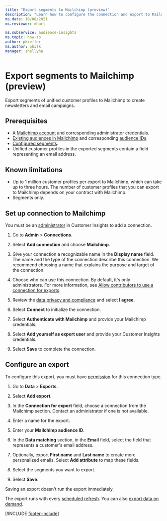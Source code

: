 ```yaml
---
title: "Export segments to Mailchimp (preview)"
description: "Learn how to configure the connection and export to Mailchimp."
ms.date: 10/08/2021
ms.reviewer: mhart

ms.subservice: audience-insights
ms.topic: how-to
author: pkieffer
ms.author: philk
manager: shellyha
---
```


# Export segments to Mailchimp (preview)

Export segments of unified customer profiles to Mailchimp to create newsletters and email campaigns.

## Prerequisites

- A [Mailchimp account](https://mailchimp.com/) and corresponding administrator credentials.
- [Existing audiences in Mailchimp](https://mailchimp.com/help/create-audience/) and corresponding [audience IDs](https://mailchimp.com/help/find-audience-id/).
- [Configured segments](segments.md).
- Unified customer profiles in the exported segments contain a field representing an email address.

## Known limitations

- Up to 1 million customer profiles per export to Mailchimp, which can take up to three hours. The number of customer profiles that you can export to Mailchimp depends on your contract with Mailchimp.
- Segments only.

## Set up connection to Mailchimp

You must be an [administrator](permissions.md) in Customer Insights to add a connection.

1. Go to **Admin** > **Connections**.

1. Select **Add connection** and choose **Mailchimp**.

1. Give your connection a recognizable name in the **Display name** field. The name and the type of the connection describe this connection. We recommend choosing a name that explains the purpose and target of the connection.

1. Choose who can use this connection. By default, it's only administrators. For more information, see [Allow contributors to use a connection for exports](connections.md#allow-contributors-to-use-a-connection-for-exports).

1. Review the [data privacy and compliance](connections.md#data-privacy-and-compliance) and select **I agree**.

1. Select **Connect** to initialize the connection.

1. Select **Authenticate with Mailchimp** and provide your Mailchimp credentials.

1. Select **Add yourself as export user** and provide your Customer Insights credentials.

1. Select **Save** to complete the connection.

## Configure an export

To configure this export, you must have [permission](export-destinations.md#set-up-a-new-export) for this connection type.

1. Go to **Data** > **Exports**.

1. Select **Add export**.

1. In the **Connection for export** field, choose a connection from the Mailchimp section. Contact an administrator if one is not available.

1. Enter a name for the export.

1. Enter your **Mailchimp audience ID**.

1. In the **Data matching** section, in the **Email** field, select the field that represents a customer's email address.

1. Optionally, export **First name** and **Last name** to create more personalized emails. Select **Add attribute** to map these fields.

1. Select the segments you want to export.

1. Select **Save**.

Saving an export doesn't run the export immediately.

The export runs with every [scheduled refresh](system.md#schedule-tab). You can also [export data on demand](export-destinations.md#run-exports-on-demand).

[!INCLUDE [footer-include](includes/footer-banner.md)]

